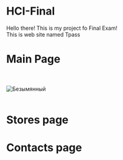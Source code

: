 # HCI-Final
Hello there! This is my project fo Final Exam!<br>
This is web site named Tpass<br>
# Main Page <br><br>
![Безымянный](https://user-images.githubusercontent.com/55078504/148711305-22c7c2d8-d5f1-453b-85b1-f50d36b07d05.png)<br><br>

# Stores page <br>


# Contacts page <br>
